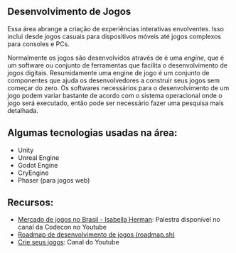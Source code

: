 ## Desenvolvimento de Jogos

Essa área abrange a criação de experiências interativas envolventes. Isso inclui desde jogos casuais para dispositivos móveis até jogos complexos para consoles e PCs.

Normalmente os jogos são desenvolvidos através de é uma _engine_, que é um software ou conjunto de ferramentas que facilita o desenvolvimento de jogos digitais. Resumidamente uma engine de jogo é um conjunto de componentes que ajuda os desenvolvedores a construir seus jogos sem começar do zero. Os softwares necessários para o desenvolvimento de um jogo podem variar bastante de acordo com o sistema operacional onde o jogo será executado, então pode ser necessário fazer uma pesquisa mais detalhada.

## Algumas tecnologias usadas na área:

-   Unity
-   Unreal Engine
-   Godot Engine
-   CryEngine
-   Phaser (para jogos web)

## Recursos:

-   [Mercado de jogos no Brasil - Isabella Herman](https://www.youtube.com/watch?v=lFA60WW4fx4): Palestra disponível no canal da Codecon no Youtube
-   [Roadmap de desenvolvimento de jogos (roadmap.sh)](https://roadmap.sh/game-developer)
-   [Crie seus jogos](https://www.youtube.com/@CrieSeusJogos/videos): Canal do Youtube
